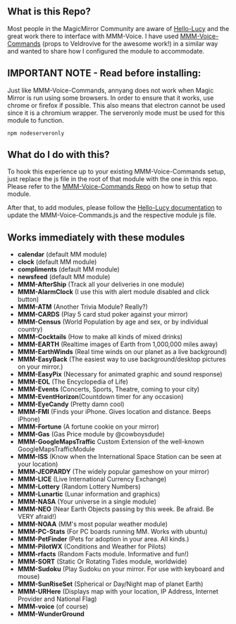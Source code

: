 ## What is this Repo?

Most people in the MagicMirror Community are aware of [Hello-Lucy](https://github.com/mykle1/Hello-Lucy) and the great work there to interface with MMM-Voice. I have used [MMM-Voice-Commands](https://github.com/Veldrovive/MMM-Voice-Commands) (props to Veldrovive for the awesome work!) in a similar way and wanted to share how I configured the module to accommodate.

## IMPORTANT NOTE - Read before installing:

Just like MMM-Voice-Commands, annyang does not work when Magic Mirror is run using some browsers. In order to ensure that it works, use chrome or firefox if possible. This also means that electron cannot be used since it is a chromium wrapper. The serveronly mode must be used for this module to function.

```
npm nodeserveronly
```

## What do I do with this?

To hook this experience up to your existing MMM-Voice-Commands setup, just replace the js file in the root of that module with the one in this repo. Please refer to the [MMM-Voice-Commands Repo](https://github.com/Veldrovive/MMM-Voice-Commands) on how to setup that module.

After that, to add modules, please follow the [Hello-Lucy documentation](https://github.com/mykle1/Hello-Lucy) to update the MMM-Voice-Commands.js and the respective module js file.

## Works immediately with these modules

* **calendar**        (default MM module)
* **clock**           (default MM module)
* **compliments**     (default MM module)
* **newsfeed**        (default MM module)
* **MMM-AfterShip**   (Track all your deliveries in one module)
* **MMM-AlarmClock** (I use this with alert module disabled and click button)
* **MMM-ATM**         (Another Trivia Module? Really?)
* **MMM-CARDS**       (Play 5 card stud poker against your mirror)
* **MMM-Census**      (World Population by age and sex, or by individual country)
* **MMM-Cocktails**   (How to make all kinds of mixed drinks)
* **MMM-EARTH**       (Realtime images of Earth from 1,000,000 miles away)
* **MMM-EarthWinds**  (Real time winds on our planet as a live background)
* **MMM-EasyBack**    (The easiest way to use background/desktop pictures on your mirror.)
* **MMM-EasyPix**     (Necessary for animated graphic and sound response)
* **MMM-EOL**         (The Encyclopedia of Life)
* **MMM-Events**      (Concerts, Sports, Theatre, coming to your city)
* **MMM-EventHorizon**(Countdown timer for any occasion)
* **MMM-EyeCandy**    (Pretty damn cool)
* **MMM-FMI**         (Finds your iPhone. Gives location and distance. Beeps iPhone)
* **MMM-Fortune**     (A fortune cookie on your mirror)
* **MMM-Gas**         (Gas Price module by @cowboysdude)
* **MMM-GoogleMapsTraffic**         Custom Extension of the well-known GoogleMapsTrafficModule
* **MMM-ISS**         (Know when the International Space Station can be seen at your location)
* **MMM-JEOPARDY**    (The widely popular gameshow on your mirror)
* **MMM-LICE**        (Live International Currency Exchange)
* **MMM-Lottery**     (Random Lottery Numbers)
* **MMM-Lunartic**    (Lunar information and graphics)
* **MMM-NASA**        (Your universe in a single module)
* **MMM-NEO**         (Near Earth Objects passing by this week. Be afraid. Be VERY afraid!)
* **MMM-NOAA**        (MM's most popular weather module)
* **MMM-PC-Stats**    (For PC boards running MM. Works with ubuntu)
* **MMM-PetFinder**   (Pets for adoption in your area. All kinds.)
* **MMM-PilotWX**     (Conditions and Weather for Pilots)
* **MMM-rfacts**      (Random Facts module. Informative and fun!)
* **MMM-SORT**        (Static Or Rotating Tides module, worldwide)
* **MMM-Sudoku**      (Play Sudoku on your mirror. For use with keyboard and mouse)
* **MMM-SunRiseSet**  (Spherical or Day/Night map of planet Earth)
* **MMM-URHere**      (Displays map with your location, IP Address, Internet Provider and National Flag)
* **MMM-voice**       (of course)
* **MMM-WunderGround**
